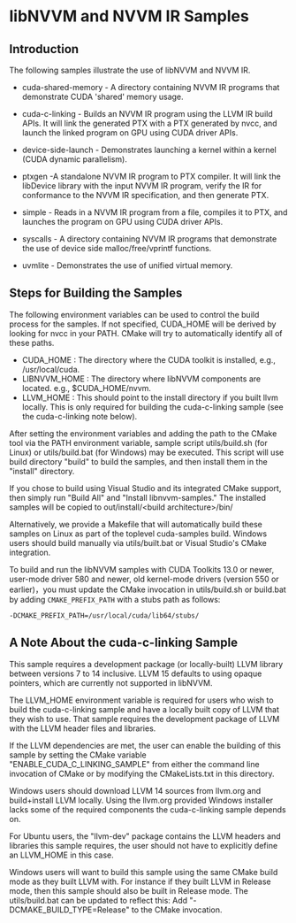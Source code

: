 libNVVM and NVVM IR Samples
===========================

Introduction
------------

The following samples illustrate the use of libNVVM and NVVM IR.

- cuda-shared-memory - A directory containing NVVM IR programs that demonstrate
  CUDA 'shared' memory usage.

- cuda-c-linking - Builds an NVVM IR program using the LLVM IR build APIs. It
  will link the generated PTX with a PTX generated by nvcc, and launch the
  linked program on GPU using CUDA driver APIs.

- device-side-launch - Demonstrates launching a kernel within a kernel (CUDA
  dynamic parallelism).

- ptxgen -A standalone NVVM IR program to PTX compiler. It will link the
  libDevice library with the input NVVM IR program, verify the IR for
  conformance to the NVVM IR specification, and then generate PTX.

- simple - Reads in a NVVM IR program from a file, compiles it to PTX, and
  launches the program on GPU using CUDA driver APIs.

- syscalls - A directory containing NVVM IR programs that demonstrate the use of
  device side malloc/free/vprintf functions.

- uvmlite - Demonstrates the use of unified virtual memory.

Steps for Building the Samples
------------------------------

The following environment variables can be used to control the build
process for the samples.  If not specified, CUDA_HOME will be derived by
looking for nvcc in your PATH.  CMake will try to automatically
identify all of these paths.

- CUDA_HOME    : The directory where the CUDA toolkit is installed,
               e.g., /usr/local/cuda.
- LIBNVVM_HOME : The directory where libNVVM components are located.
               e.g., $CUDA_HOME/nvvm.
- LLVM_HOME    : This should point to the install directory if you built llvm
               locally.  This is only required for building the cuda-c-linking
               sample (see the cuda-c-linking note below).

After setting the environment variables and adding the path to the CMake tool
via the PATH environment variable, sample script utils/build.sh (for Linux) or
utils/build.bat (for Windows) may be executed. This script will use build
directory "build" to build the samples, and then install them in the "install"
directory.

If you chose to build using Visual Studio and its integrated CMake support,
then simply run "Build All" and "Install libnvvm-samples."  The installed
samples will be copied to out/install/\<build architecture\>/bin/

Alternatively, we provide a Makefile that will automatically build these
samples on Linux as part of the toplevel cuda-samples build.  Windows users
should build manually via utils/built.bat or Visual Studio's CMake integration.

To build and run the libNVVM samples with CUDA Toolkits 13.0 or newer, user-mode
driver 580 and newer, old kernel-mode drivers (version 550 or earlier)，you must
update the CMake invocation in utils/build.sh or build.bat by adding
`CMAKE_PREFIX_PATH` with a stubs path as follows:
```
-DCMAKE_PREFIX_PATH=/usr/local/cuda/lib64/stubs/
```

A Note About the cuda-c-linking Sample
--------------------------------------

This sample requires a development package (or locally-built) LLVM library
between versions 7 to 14 inclusive.  LLVM 15 defaults to using opaque pointers,
which are currently not supported in libNVVM.

The LLVM_HOME environment variable is required for users who wish to build the
cuda-c-linking sample and have a locally built copy of LLVM that they wish to
use.  That sample requires the development package of LLVM with the LLVM header
files and libraries.

If the LLVM dependencies are met, the user can enable the building of this
sample by setting the CMake variable "ENABLE_CUDA_C_LINKING_SAMPLE" from either
the command line invocation of CMake or by modifying the CMakeLists.txt in this
directory.

Windows users should download LLVM 14 sources from llvm.org and build+install
LLVM locally.  Using the llvm.org provided Windows installer lacks some of
the required components the cuda-c-linking sample depends on.

For Ubuntu users, the "llvm-dev" package contains the LLVM headers and libraries
this sample requires, the user should not have to explicitly define an LLVM_HOME
in this case.

Windows users will want to build this sample using the same CMake build mode
as they built LLVM with.  For instance if they built LLVM in Release mode,
then this sample should also be built in Release mode. The utils/build.bat can
be updated to reflect this: Add "-DCMAKE_BUILD_TYPE=Release" to the CMake
invocation.
